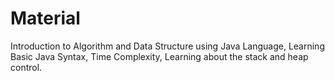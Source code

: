 # Material
   Introduction to Algorithm and Data Structure using Java Language,
   Learning Basic Java Syntax,
   Time Complexity,
   Learning about the stack and heap control.
